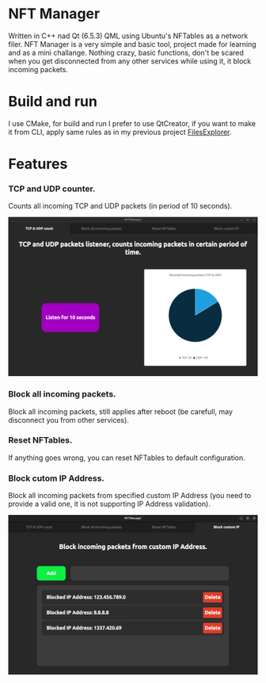 # NFT Manager

Written in C++ nad Qt (6.5.3) QML using Ubuntu's NFTables as a network filer.
NFT Manager is a very simple and basic tool, project made for learning and as a mini challange. Nothing crazy, basic functions, don't be scared when you get disconnected from any other services while using it, it block incoming packets.


# Build and run

I use CMake, for build and run I prefer to use QtCreator, if you want to make it from CLI, apply same rules as in my previous project [FilesExplorer](https://github.com/Cashtann/FileExplorer/tree/master).

# Features

### TCP and UDP counter.

Counts all incoming TCP and UDP packets (in period of 10 seconds).

![listener_preview](./listener_preview.png)

### Block all incoming packets.

Block all incoming packets, still applies after reboot (be carefull, may disconnect you from other services).

### Reset NFTables.

If anything goes wrong, you can reset NFTables to default configuration.

### Block cutom IP Address.

Block all incoming packets from specified custom IP Address (you need to provide a valid one, it is not supporting IP Address validation).

![blockcustom_preview](./blockcustom_preview.png)

